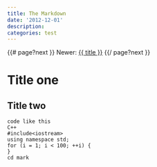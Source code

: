 ```yaml
---
title: The Markdown
date: '2012-12-01'
description:
categories: test
---
```


{{# page?next }}
  Newer: <a href="{{ url }}">{{ title }}</a></li>
{{/ page?next }}

# Title one

## Title two

    code like this
    C++
    #include<iostream>
    using namespace std;
    for (i = 1; i < 100; ++i) {
    }
    cd mark

       
